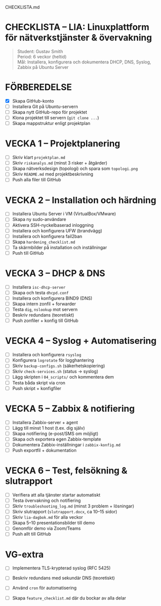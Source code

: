 CHECKLISTA.md
# CHECKLISTA – LIA: Linuxplattform för nätverkstjänster & övervakning

> Student: Gustav Smith  
> Period: 6 veckor (heltid)  
> Mål: Installera, konfigurera och dokumentera DHCP, DNS, Syslog, Zabbix på Ubuntu Server

#  FÖRBEREDELSE

- [X] Skapa GitHub-konto
- [ ] Installera Git på Ubuntu-servern
- [ ] Skapa nytt GitHub-repo för projektet
- [ ] Klona projektet till servern (`git clone ...`)
- [ ] Skapa mappstruktur enligt projektplan

# VECKA 1 – Projektplanering

- [ ] Skriv klart `projektplan.md`
- [ ] Skriv `riskanalys.md` (minst 3 risker + åtgärder)
- [ ] Skapa nätverksdesign (topologi) och spara som `topologi.png`
- [ ] Skriv `README.md` med projektbeskrivning
- [ ] Push alla filer till GitHub

# VECKA 2 – Installation och härdning

- [ ] Installera Ubuntu Server i VM (VirtualBox/VMware)
- [ ] Skapa ny sudo-användare
- [ ] Aktivera SSH-nyckelbaserad inloggning
- [ ] Installera och konfigurera UFW (brandvägg)
- [ ] Installera och konfigurera fail2ban
- [ ] Skapa `hardening_checklist.md`
- [ ] Ta skärmbilder på installation och inställningar
- [ ] Push till GitHub

# VECKA 3 – DHCP & DNS

- [ ] Installera `isc-dhcp-server`
- [ ] Skapa och testa `dhcpd.conf`
- [ ] Installera och konfigurera BIND9 (DNS)
- [ ] Skapa intern zonfil + forwarder
- [ ] Testa `dig`, `nslookup` mot servern
- [ ] Beskriv redundans (teoretiskt)
- [ ] Push zonfiler + konfig till GitHub

#  VECKA 4 – Syslog + Automatisering

- [ ] Installera och konfigurera `rsyslog`
- [ ] Konfigurera `logrotate` för logghantering
- [ ] Skriv `backup-configs.sh` (säkerhetskopiering)
- [ ] Skriv `check-services.sh` (status → syslog)
- [ ] Lägg skripten i `04_scripts/` och kommentera dem
- [ ] Testa båda skript via cron
- [ ] Push skript + konfigfiler

#  VECKA 5 – Zabbix & notifiering

- [ ] Installera Zabbix-server + agent
- [ ] Lägg till minst 1 host (t.ex. dig själv)
- [ ] Skapa notifiering (e-post/SMS om möjligt)
- [ ] Skapa och exportera egen Zabbix-template
- [ ] Dokumentera Zabbix-inställningar i `zabbix-konfig.md`
- [ ] Push exportfil + dokumentation

#  VECKA 6 – Test, felsökning & slutrapport

- [ ] Verifiera att alla tjänster startar automatiskt
- [ ] Testa övervakning och notifiering
- [ ] Skriv `troubleshooting_log.md` (minst 3 problem + lösningar)
- [ ] Skriv slutrapport (`slutrapport.docx`, ca 10–15 sidor)
- [ ] Skriv `lia-dagbok.md` för alla veckor
- [ ] Skapa 5–10 presentationsbilder till demo
- [ ] Genomför demo via Zoom/Teams
- [ ] Push allt till GitHub

#  VG-extra 
- [ ] Implementera TLS-krypterad syslog (RFC 5425)
- [ ] Beskriv redundans med sekundär DNS (teoretiskt)
- [ ] Använd `cron` för automatisering
- [ ] Skapa `feature_checklist.md` där du bockar av alla delar


